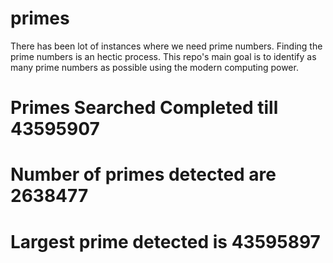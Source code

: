 # primes
There has been lot of instances where we need prime numbers. Finding the prime numbers is an hectic process. This repo's main goal is to identify as many prime numbers as possible using the modern computing power.

# Primes Searched Completed till 43595907
# Number of primes detected are 2638477
# Largest prime detected is 43595897
